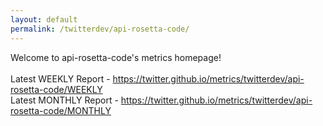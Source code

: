 ```yaml
---
layout: default
permalink: /twitterdev/api-rosetta-code/
---
```

Welcome to api-rosetta-code's metrics homepage!
<br><br>
Latest WEEKLY Report - <a href="https://twitter.github.io/metrics/twitterdev/api-rosetta-code/WEEKLY">https://twitter.github.io/metrics/twitterdev/api-rosetta-code/WEEKLY</a>
<br>
Latest MONTHLY Report - <a href="https://twitter.github.io/metrics/twitterdev/api-rosetta-code/MONTHLY">https://twitter.github.io/metrics/twitterdev/api-rosetta-code/MONTHLY</a>
<br>
